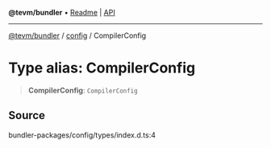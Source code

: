 **@tevm/bundler** • [Readme](../../README.md) \| [API](../../modules.md)

***

[@tevm/bundler](../../README.md) / [config](../README.md) / CompilerConfig

# Type alias: CompilerConfig

> **CompilerConfig**: `CompilerConfig`

## Source

bundler-packages/config/types/index.d.ts:4
